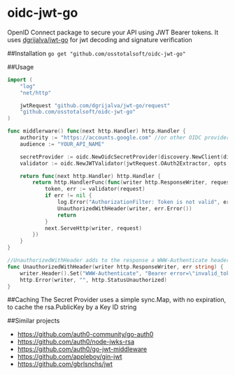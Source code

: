 # oidc-jwt-go
OpenID Connect package to secure your API using JWT Bearer tokens.
It uses [dgrijalva/jwt-go](https://github.com/dgrijalva/jwt-go) for jwt decoding and signature verification
 
##Installation
`go get "github.com/osstotalsoft/oidc-jwt-go" `

##Usage
````go
import (
	"log"
	"net/http"

	jwtRequest "github.com/dgrijalva/jwt-go/request"
	"github.com/osstotalsoft/oidc-jwt-go"
)

func middlerware() func(next http.Handler) http.Handler {
	authority := "https://accounts.google.com" //or other OIDC provider
	audience := "YOUR_API_NAME"

	secretProvider := oidc.NewOidcSecretProvider(discovery.NewClient(discovery.Options{authority}))
	validator := oidc.NewJWTValidator(jwtRequest.OAuth2Extractor, opts.SecretProvider, audience, authority)

	return func(next http.Handler) http.Handler {
		return http.HandlerFunc(func(writer http.ResponseWriter, request *http.Request) {
			token, err := validator(request)
			if err != nil {
				log.Error("AuthorizationFilter: Token is not valid", err)
				UnauthorizedWithHeader(writer, err.Error())
				return
			}
			next.ServeHttp(writer, request)
		})
	}
}

//UnauthorizedWithHeader adds to the response a WWW-Authenticate header and returns a StatusUnauthorized error
func UnauthorizedWithHeader(writer http.ResponseWriter, err string) {
	writer.Header().Set("WWW-Authenticate", "Bearer error=\"invalid_token\", error_description=\""+err+"\"")
	http.Error(writer, "", http.StatusUnauthorized)
}
````

##Caching 
The Secret Provider uses a simple sync.Map, with no expiration, to cache the rsa.PublicKey by a Key ID string  

##Similar projects
 - https://github.com/auth0-community/go-auth0
 - https://github.com/auth0/node-jwks-rsa
 - https://github.com/auth0/go-jwt-middleware
 - https://github.com/appleboy/gin-jwt
 - https://github.com/gbrlsnchs/jwt